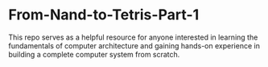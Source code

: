 # From-Nand-to-Tetris-Part-1
This repo serves as a helpful resource for anyone interested in learning the fundamentals of computer architecture and gaining hands-on experience in building a complete computer system from scratch.
